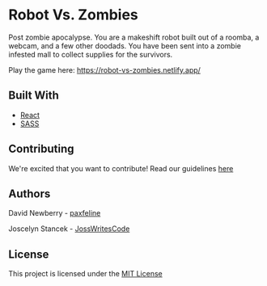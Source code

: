 # Robot Vs. Zombies

Post zombie apocalypse. You are a makeshift robot built out of a roomba, a webcam, and a few other doodads. You have been sent into a zombie infested mall to collect supplies for the survivors.

Play the game here: https://robot-vs-zombies.netlify.app/


## Built With

-   [React](https://reactjs.org/)
-   [SASS](https://sass-lang.com/)

## Contributing

We're excited that you want to contribute! Read our guidelines [here](https://github.com/Robot-Versus-Zombies/front-end/blob/master/CONTRIBUTING.md)

## Authors

David Newberry - [paxfeline](https://github.com/paxfeline)

Joscelyn Stancek - [JossWritesCode](https://github.com/JossWritesCode)

## License

This project is licensed under the [MIT License](https://github.com/Robot-Versus-Zombies/front-end/blob/master/LICENSE.md)
